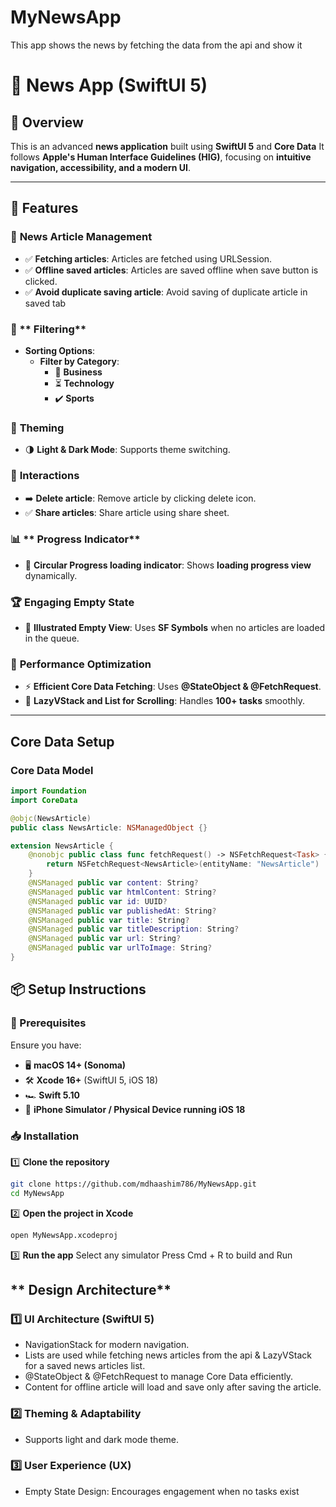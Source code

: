 # MyNewsApp

This app shows the news by fetching the data from the api and show it
# 📌 News App (SwiftUI 5)

## 📖 Overview
This is an advanced **news application** built using **SwiftUI 5** and **Core Data**
It follows **Apple's Human Interface Guidelines (HIG)**, focusing on **intuitive navigation, accessibility, and a modern UI**.

---

## 🚀 Features

### 📝 **News Article Management**
- ✅ **Fetching articles**: Articles are fetched using URLSession.
- ✅ **Offline saved articles**: Articles are saved offline when save button is clicked.
- ✅ **Avoid duplicate saving article**: Avoid saving of duplicate article in saved tab

### 🔎 ** Filtering**
- **Sorting Options**:
  - **Filter by Category**:
    - 📍 **Business**
    - ⏳ **Technology**
    - ✔️ **Sports**

### 🎨 **Theming**
- 🌗 **Light & Dark Mode**: Supports theme switching.

### 🤝 **Interactions**
- ➡️ **Delete article**: Remove article by clicking delete icon.
- ✅ **Share articles**: Share article using share sheet.

### 📊 ** Progress Indicator**
- 🔵 **Circular Progress loading indicator**: Shows **loading progress view** dynamically.

### 🏆 **Engaging Empty State**
- 📌 **Illustrated Empty View**: Uses **SF Symbols** when no articles are loaded in the queue.

### 🚀 **Performance Optimization**
- ⚡ **Efficient Core Data Fetching**: Uses **@StateObject & @FetchRequest**.
- 📜 **LazyVStack and List for Scrolling**: Handles **100+ tasks** smoothly.

---

## **Core Data Setup**

### **Core Data Model**

```swift
import Foundation
import CoreData

@objc(NewsArticle)
public class NewsArticle: NSManagedObject {}

extension NewsArticle {
    @nonobjc public class func fetchRequest() -> NSFetchRequest<Task> {
        return NSFetchRequest<NewsArticle>(entityName: "NewsArticle")
    }
    @NSManaged public var content: String?
    @NSManaged public var htmlContent: String?
    @NSManaged public var id: UUID?
    @NSManaged public var publishedAt: String?
    @NSManaged public var title: String?
    @NSManaged public var titleDescription: String?
    @NSManaged public var url: String?
    @NSManaged public var urlToImage: String?
}
```


## 📦 **Setup Instructions**

### **📌 Prerequisites**
Ensure you have:
- 🖥 **macOS 14+ (Sonoma)**
- 🛠 **Xcode 16+** (SwiftUI 5, iOS 18)
- 🏎 **Swift 5.10**
- 📱 **iPhone Simulator / Physical Device running iOS 18**

### **📥 Installation**
1️⃣ **Clone the repository**  
```sh
git clone https://github.com/mdhaashim786/MyNewsApp.git
cd MyNewsApp
```

2️⃣ **Open the project in Xcode**
```sh
open MyNewsApp.xcodeproj
```

3️⃣ **Run the app**
Select any simulator 
Press Cmd + R to build and Run


## ** Design Architecture**

### 1️⃣  **UI Architecture (SwiftUI 5)**

* NavigationStack for modern navigation.
* Lists are used while fetching news articles from the api & LazyVStack for a saved news articles list.
* @StateObject & @FetchRequest to manage Core Data efficiently.
* Content for offline article will load and save only after saving the article.

### 2️⃣  **Theming & Adaptability**

* Supports light and dark mode theme.

### 3️⃣  **User Experience (UX)**

* Empty State Design: Encourages engagement when no tasks exist

